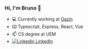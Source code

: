 ### Hi, I'm Bruno 👋


- 💻 Currently working at [Gazin](https://www.gazin.com.br)
- ⌨️ Typescript, Express, React, Vue
- 📫 CS degree at UEM
- [![Linkedin](https://i.stack.imgur.com/gVE0j.png) LinkedIn](https://www.linkedin.com/in/brunofusieger/)
